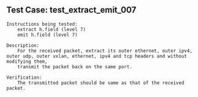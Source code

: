 Test Case: test_extract_emit_007
--------------------------------
    Instructions being tested:
        extract h.field (level 7)
        emit h.field (level 7)

    Description:
        For the received packet, extract its outer ethernet, outer ipv4, outer udp, outer vxlan, ethernet, ipv4 and tcp headers and without modifying them,
        transmit the packet back on the same port.

    Verification:
        The transmitted packet should be same as that of the received packet.
